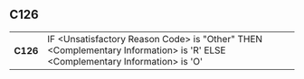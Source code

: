 ## C126
<table>
 <tr>
  <th>
   C126
  </th>
  <td>
   IF &lt;Unsatisfactory Reason Code&gt; is "Other"  THEN &lt;Complementary Information&gt; is 'R'  ELSE &lt;Complementary Information&gt; is 'O'
  </td>
 </tr>
</table>
